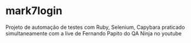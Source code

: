 # mark7login
Projeto de automação de testes com Ruby, Selenium, Capybara praticado simultaneamente com a live de Fernando Papito do QA Ninja no youtube
